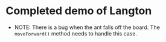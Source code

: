 # Completed demo of Langton

- NOTE: There is a bug when the ant falls off the board. The `moveForward()` method needs to handle this case.
